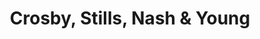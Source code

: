 ---
title: "Crosby, Stills, Nash & Young"
summary: "Crosby, Stills, Nash & Young was the name given to vocal folk rock supergroup **** when joined by Canadian singer-songwriter , who was an occasional fourth member."
image: "crosby-stills-nash-young.jpg"
apple_music_artist_url: "https://music.apple.com/gb/artist/crosby-stills-nash-young/175818"
---